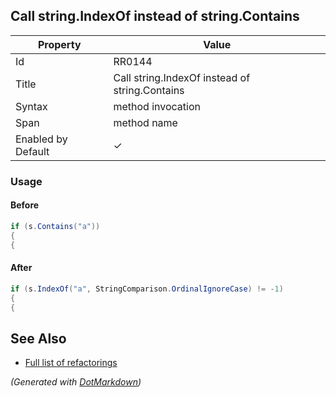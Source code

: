 ## Call string\.IndexOf instead of string\.Contains

| Property           | Value                                            |
| ------------------ | ------------------------------------------------ |
| Id                 | RR0144                                           |
| Title              | Call string\.IndexOf instead of string\.Contains |
| Syntax             | method invocation                                |
| Span               | method name                                      |
| Enabled by Default | &#x2713;                                         |

### Usage

#### Before

```csharp
if (s.Contains("a"))
{
{
```

#### After

```csharp
if (s.IndexOf("a", StringComparison.OrdinalIgnoreCase) != -1)
{
{
```

## See Also

* [Full list of refactorings](Refactorings.md)


*\(Generated with [DotMarkdown](http://github.com/JosefPihrt/DotMarkdown)\)*